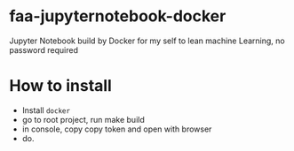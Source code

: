 # faa-jupyternotebook-docker
Jupyter Notebook build by Docker for my self to lean machine Learning, no password required


# How to install 
 - Install `docker`
 - go to root project, run make build
 - in console, copy copy token and open with browser
 - do.
